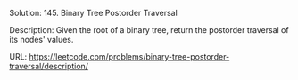
Solution: 145. Binary Tree Postorder Traversal

Description:
Given the root of a binary tree, return the postorder traversal of its nodes' values.

URL:
https://leetcode.com/problems/binary-tree-postorder-traversal/description/
